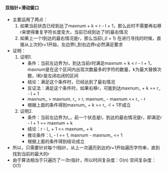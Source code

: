 #### 双指针+滑动窗口
* 主要运用了两点：
    1. 如果当前状态已经到达了maxnum + k < r - l + 1，那么此时不需要再右移r来使得重复字符长度变大，当前已经到达了l的最右情况
    2. 如果上一个l到达的最右情况是r，那么当前l_(l + 1) 在进行寻找的时候，直接从上次的r+1开始，左边界l_到右边界r必然满足要求
* 证明：
    1. 证明1.
        * 条件：当前左边界为l，到达当前r时满足maxnum + k < r - l + 1，maxnum是在这个区间内出现次数最多的字符的数量，k为最大替换次数，l和r是左闭右闭的区间
        * 结论：满足这个条件时，已经达到了最右情况
        * 反证法：满足这个条件时，如果右移r，可能到达maxnum_ + k == r_ - l + 1
        * maxnum_ > maxnum, r_ > r, maxnum_ - maxnum <= r_ - r
        * 根据上面的条件得到maxnum_ + k == r_ -l + 1不成立
    2. 证明2.
        * 条件：当前左边界为l_，前一个状态是l，到达的最右情况是r，即满足r - l + 1 == maxnum + k
        * 结论：r - l_ + 1 <= maxnum_ + k
        * 推论条件：l_ - l == 1, maxnum - maxnum_ <= 1
        * 根据上面的条件得到结论成立
* 所以，只需要针对每个l指针，从上一次遍历到达的r+1开始遍历字符串，直到找到当前的最大的r
* 由于算法相当于只遍历了一次r指针，所以时间复杂度：O(n) 空间复杂度：O(1)
